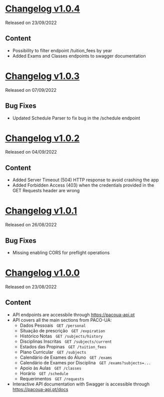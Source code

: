 # [Changelog v1.0.4](https://github.com/digas99/paco-ua-api/releases/tag/v1.0.4)
Released on 23/09/2022

## Content
- Possibility to filter endpoint /tuition_fees by year
- Added Exams and Classes endpoints to swagger documentation

# [Changelog v1.0.3](https://github.com/digas99/paco-ua-api/releases/tag/v1.0.3)
Released on 07/09/2022

## Bug Fixes
- Updated Schedule Parser to fix bug in the /schedule endpoint

# [Changelog v1.0.2](https://github.com/digas99/paco-ua-api/releases/tag/v1.0.2)
Released on 04/09/2022

## Content
- Added Server Timeout (504) HTTP response to avoid crashing the app
- Added Forbidden Access (403) when the credentials provided in the GET Requests header are wrong 

# [Changelog v1.0.1](https://github.com/digas99/paco-ua-api/releases/tag/v1.0.1)
Released on 26/08/2022

## Bug Fixes
- Missing enabling CORS for preflight operations

# [Changelog v1.0.0](https://github.com/digas99/paco-ua-api/releases/tag/v1.0.0)
Released on 23/08/2022

## Content
- API endpoints are accessbile through https://pacoua-api.pt
- API covers all the main sections from PACO-UA:
  - Dados Pessoais &nbsp;&nbsp;`GET /personal`
  - Situação de prescrição &nbsp;&nbsp;`GET /expiration`
  - Histórico Notas &nbsp;&nbsp;`GET /subjects/history`
  - Disciplinas Inscritas &nbsp;&nbsp;`GET /subjects/current`
  - Estados das Propinas &nbsp;&nbsp;`GET /tuition_fees`
  - Plano Curricular &nbsp;&nbsp;`GET /subjects`
  - Calendário de Exames do Aluno &nbsp;&nbsp;`GET /exams`
  - Calendário de Exames por Disciplina &nbsp;&nbsp;`GET /exams?subjects=...`
  - Apoio às Aulas &nbsp;&nbsp;`GET /classes`
  - Horário &nbsp;&nbsp;`GET /schedule`
  - Requerimentos &nbsp;&nbsp;```GET /requests```
- Interactive API documentation with Swagger is accessible through https://pacoua-api.pt/docs